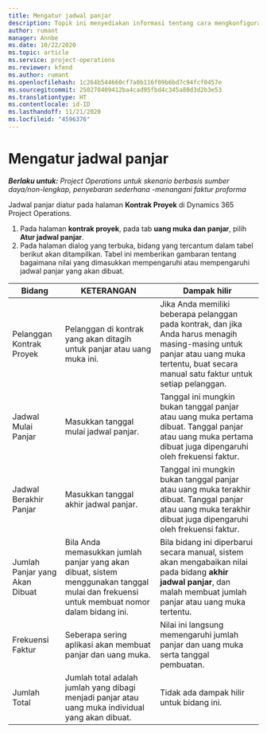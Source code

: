 ```yaml
---
title: Mengatur jadwal panjar
description: Topik ini menyediakan informasi tentang cara mengkonfigurasi jadwal panjar di Project Operations.
author: rumant
manager: Annbe
ms.date: 10/22/2020
ms.topic: article
ms.service: project-operations
ms.reviewer: kfend
ms.author: rumant
ms.openlocfilehash: 1c264b544660cf7a0b116f09b6bd7c94fcf0457e
ms.sourcegitcommit: 250270409412ba4cad95fbd4c345a80d3d2b3e53
ms.translationtype: HT
ms.contentlocale: id-ID
ms.lasthandoff: 11/21/2020
ms.locfileid: "4596376"
---
```

# <a name="set-up-a-retainer-schedule"></a>Mengatur jadwal panjar

_**Berlaku untuk:** Project Operations untuk skenario berbasis sumber daya/non-lengkap, penyebaran sederhana -menangani faktur proforma_

Jadwal panjar diatur pada halaman **Kontrak Proyek** di Dynamics 365 Project Operations.

1. Pada halaman **kontrak proyek**, pada tab **uang muka dan panjar**, pilih **Atur jadwal panjar**.
2. Pada halaman dialog yang terbuka, bidang yang tercantum dalam tabel berikut akan ditampilkan. Tabel ini memberikan gambaran tentang bagaimana nilai yang dimasukkan mempengaruhi atau mempengaruhi jadwal panjar yang akan dibuat.

| Bidang | KETERANGAN | Dampak hilir |
| --- | --- | --- |
| Pelanggan Kontrak Proyek | Pelanggan di kontrak yang akan ditagih untuk panjar atau uang muka ini. | Jika Anda memiliki beberapa pelanggan pada kontrak, dan jika Anda harus menagih masing-masing untuk panjar atau uang muka tertentu, buat secara manual satu faktur untuk setiap pelanggan. |
| Jadwal Mulai Panjar | Masukkan tanggal mulai jadwal panjar. | Tanggal ini mungkin bukan tanggal panjar atau uang muka pertama dibuat. Tanggal panjar atau uang muka pertama dibuat juga dipengaruhi oleh frekuensi faktur. |
| Jadwal Berakhir Panjar | Masukkan tanggal akhir jadwal panjar. | Tanggal ini mungkin bukan tanggal panjar atau uang muka terakhir dibuat. Tanggal panjar atau uang muka terakhir dibuat juga dipengaruhi oleh frekuensi faktur. |
| Jumlah Panjar yang Akan Dibuat | Bila Anda memasukkan jumlah panjar yang akan dibuat, sistem menggunakan tanggal mulai dan frekuensi untuk membuat nomor dalam bidang ini. | Bila bidang ini diperbarui secara manual, sistem akan mengabaikan nilai pada bidang **akhir jadwal panjar**, dan malah membuat jumlah panjar atau uang muka tertentu. |
| Frekuensi Faktur | Seberapa sering aplikasi akan membuat panjar dan uang muka. | Nilai ini langsung memengaruhi jumlah panjar dan uang muka serta tanggal pembuatan. |
| Jumlah Total | Jumlah total adalah jumlah yang dibagi menjadi panjar atau uang muka individual yang akan dibuat. | Tidak ada dampak hilir untuk bidang ini. |
